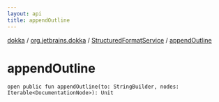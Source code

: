 ```yaml
---
layout: api
title: appendOutline
---
```

[dokka](../../index.html) / [org.jetbrains.dokka](../index.html) / [StructuredFormatService](index.html) / [appendOutline](appendOutline.html)


# appendOutline



```
open public fun appendOutline(to: StringBuilder, nodes: Iterable<DocumentationNode>): Unit
```

